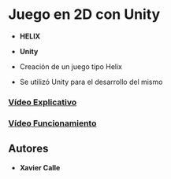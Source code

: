 # Juego en 2D con Unity
* **HELIX** 
* **Unity** 

* Creación de un juego tipo Helix 
* Se utilizó Unity para el desarrollo del mismo

### [Vídeo Explicativo](https://adapp-8ab2c.firebaseapp.com/)

### [Vídeo Funcionamiento](https://adapp-8ab2c.firebaseapp.com/)


## Autores
* **Xavier Calle** 
